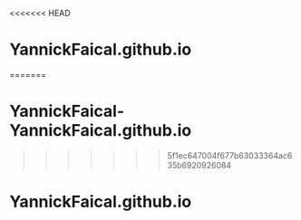 <<<<<<< HEAD
# YannickFaical.github.io
=======
# YannickFaical-YannickFaical.github.io
>>>>>>> 5f1ec647004f677b63033364ac635b6920926084
# YannickFaical.github.io
